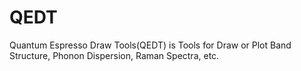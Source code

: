# QEDT
Quantum Espresso Draw Tools(QEDT) is Tools for Draw or Plot Band Structure, Phonon Dispersion, Raman Spectra, etc.
